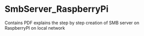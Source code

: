# SmbServer_RaspberryPi
Contains PDF explains the step by step creation of SMB server on RaspberryPI on local network 
